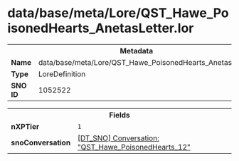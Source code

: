 <h1>data/base/meta/Lore/QST_Hawe_PoisonedHearts_AnetasLetter.lor</h1><table><tr><th colspan="100%">Metadata</th></tr><tr><td><b>Name</b></td><td>data/base/meta/Lore/QST_Hawe_PoisonedHearts_AnetasLetter.lor</td></tr><tr><td><b>Type</b></td><td>LoreDefinition</td></tr><tr><td><b>SNO ID</b></td><td>1052522</td></tr></table>

<table><tr><th colspan="100%">Fields</th></tr><tr><td><b>nXPTier</b></td><td><code>1</code></td></tr><tr><td><b>snoConversation</b></td><td><a href="..\Conversation\QST_Hawe_PoisonedHearts_12.cnv.md">[DT_SNO] Conversation: "QST_Hawe_PoisonedHearts_12"</a></td></tr></table>

